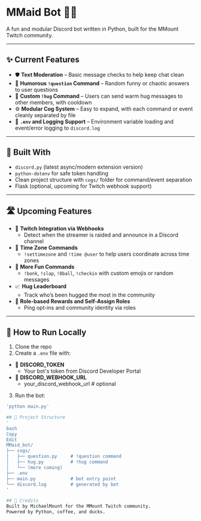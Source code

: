# MMaid Bot 🤖🦆  
A fun and modular Discord bot written in Python, built for the MMount Twitch community.

---

## ✨ Current Features

- 🛡 **Text Moderation** – Basic message checks to help keep chat clean  
- 🦆 **Humorous `!question` Command** – Random funny or chaotic answers to user questions  
- 🤗 **Custom `!hug` Command** – Users can send warm hug messages to other members, with cooldown  
- ⚙️ **Modular Cog System** – Easy to expand, with each command or event cleanly separated by file  
- 📄 **`.env` and Logging Support** – Environment variable loading and event/error logging to `discord.log`

---

## 🧠 Built With

- `discord.py` (latest async/modern extension version)  
- `python-dotenv` for safe token handling  
- Clean project structure with `cogs/` folder for command/event separation  
- Flask (optional, upcoming for Twitch webhook support)

---

## 🛣 Upcoming Features

- 📡 **Twitch Integration via Webhooks**
  - Detect when the streamer is raided and announce in a Discord channel
- 🧭 **Time Zone Commands**
  - `!settimezone` and `!time @user` to help users coordinate across time zones
- 🧠 **More Fun Commands**
  - `!bonk`, `!slap`, `!8ball`, `!checkin` with custom emojis or random messages
- 📈 **Hug Leaderboard**
  - Track who’s been hugged the most in the community
- 🎁 **Role-based Rewards and Self-Assign Roles**
  - Ping opt-ins and community identity via roles

---

## 🚀 How to Run Locally

1. Clone the repo
2. Create a `.env` file with:
- 📡 **DISCORD_TOKEN**
  - Your bot's token from Discord Developer Portal
- 🧭 **DISCORD_WEBHOOK_URL**
  - your_discord_webhook_url # optional
3. Run the bot:
```bash
'python main.py'

## 📂 Project Structure
'
bash
Copy
Edit
MMaid_bot/
├── cogs/
│   ├── question.py     # !question command
│   ├── hug.py          # !hug command
│   └── (more coming)
├── .env
├── main.py             # bot entry point
└── discord.log         # generated by bot
'

## 🙏 Credits
Built by MichaelMount for the MMount Twitch community.
Powered by Python, coffee, and ducks.